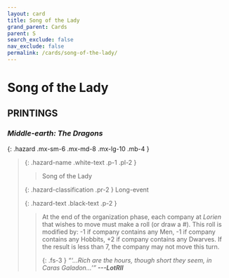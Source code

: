 ```yaml
---
layout: card
title: Song of the Lady
grand_parent: Cards
parent: S
search_exclude: false
nav_exclude: false
permalink: /cards/song-of-the-lady/
---
```


# Song of the Lady


## PRINTINGS


### _Middle-earth: The Dragons_

{: .hazard .mx-sm-6 .mx-md-8 .mx-lg-10 .mb-4 }
> {: .hazard-name .white-text .p-1 .pl-2 }
> > <div class="hazard-mp"></div>
> > <div class="card-name">Song of the Lady</div>
>
> {: .hazard-classification .pr-2 }
> Long-event
>
> {: .hazard-text .black-text .p-2 }
> > At the end of the organization phase, each company at _Lorien_ that wishes to move must make a roll (or draw a #). This roll is modified by: -1 if company contains any Men, -1 if company contains any Hobbits, +2 if company contains any Dwarves. If the result is less than 7, the company may not move this turn. 
> > 
> > {: .fs-3 } 
> > _“‘...Rich are the hours, though short they seem, in Caras Galadon...’”_ ***---&#65279;LotRII*** 
>


